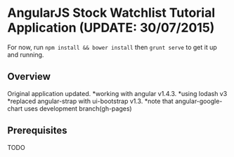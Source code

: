 # AngularJS Stock Watchlist Tutorial Application (UPDATE: 30/07/2015)

For now, run `npm install && bower install` then `grunt serve` to get it up and running.

## Overview
Original application updated.
	*working with angular v1.4.3.
	*using lodash v3
	*replaced angular-strap with ui-bootstrap v1.3.
	*note that angular-google-chart uses development branch(gh-pages)

## Prerequisites
TODO

